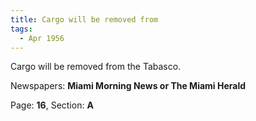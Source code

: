 ```yaml
---  
title: Cargo will be removed from  
tags:  
  - Apr 1956  
---  
```

  
Cargo will be removed from the Tabasco.  
  
Newspapers: **Miami Morning News or The Miami Herald**  
  
Page: **16**, Section: **A** 
